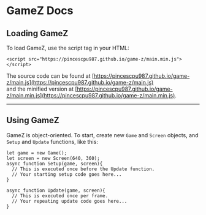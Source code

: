 # GameZ Docs

## Loading GameZ

To load GameZ, use the script tag in your HTML:
```
<script src="https://pincescpu987.github.io/game-z/main.min.js"></script>
```
The source code can be found at [https://pincescpu987.github.io/game-z/main.js](https://pincescpu987.github.io/game-z/main.js)  
and the minified version at [https://pincescpu987.github.io/game-z/main.min.js](https://pincescpu987.github.io/game-z/main.min.js).

***

## Using GameZ

GameZ is object-oriented. To start, create new ```Game``` and ```Screen``` objects, and ```Setup``` and ```Update``` functions, like this:

```
let game = new Game();
let screen = new Screen(640, 360);
async function Setup(game, screen){
  // This is executed once before the Update function.
  // Your starting setup code goes here...
}

async function Update(game, screen){
  // This is executed once per frame.
  // Your repeating update code goes here...
}
```
